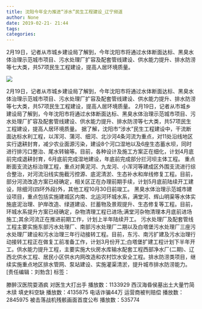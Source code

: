 ```yaml
---
title: 沈阳今年全力推进“涉水”民生工程建设_辽宁频道
author: None
date: 2019-02-21- 21:44
tags: 
categories: 
---
```

2月19日，记者从市城乡建设局了解到，今年沈阳市将通过水体断面达标、黑臭水体治理示范城市项目、污水处理厂扩容及配套管线建设、供水能力提升、排水防涝等七大类，共57项民生工程建设，提高人居环境质量。
<!-- more -->
                
<img align="center" border="0" src="http://p2.ifengimg.com/a/2016/0810/204c433878d5cf9size1_w16_h16.png" />
                
            
2月19日，记者从市城乡建设局了解到，今年沈阳市将通过水体断面达标、黑臭水体治理示范城市项目、污水处理厂扩容及配套管线建设、供水能力提升、排水防涝等七大类，共57项民生工程建设，提高人居环境质量。
2月19日，记者从市城乡建设局了解到，今年沈阳市将通过水体断面达标、黑臭水体治理示范城市项目、污水处理厂扩容及配套管线建设、供水能力提升、排水防涝等七大类，共57项民生工程建设，提高人居环境质量。
据了解，沈阳市“涉水”民生工程建设中，干流断面达标水利工程，以浑河、蒲河、细河、北沙河4条河流为重点，对11处沿线地区实行退耕封育，减少农业面源污染，建设8个河口湿地以及6座生态蓄水坝，同时进行排污口整治、尾水转输等。目前，各种设计及施工方案正在细化，计划4月底前完成退耕封育，6月底前完成湿地建设，年底前完成部分拦河坝主体工程。
重点断面支流达标治理工程，重点对黄泥河、九龙河、小浑河等建成区外围支流进行综合整治，对河流沿线实施截污控源、底泥清淤、生态补水和岸线修复工程。目前，部分河流改造方案已经确定，相关区正在办理前期手续，计划5月底前陆续开工建设，除细河(四环外段)外，其他工程10月30日前竣工。
黑臭水体治理示范城市建设项目，重点包括实施建城区内南、北运河环城水系，满堂河、辉山明渠等水体实施底泥治理、护岸改造、绿道建设、拦蓄物及景观提升、生态修复等工程。目前，环城水系提升方案已经确定，杂物清理工程已进场;满堂河杂物清理本月底前进场施工;其余河流正在推进前期工作，计划上半年陆续开工。
污水处理厂及配套管线工程主要实施东部污水处理厂、南部污水处理厂二期以及白塔堡污水处理厂三座污水处理厂建设和污水治理三年行动接转工程。目前，东污、南污扩建及污水治理行动接转工程正在做复工前准备工作，计划3月份开工;白塔堡扩建工程计划下半年开工。供水能力提升工程，主要实施大伙房水库输水配套工程西部净水厂(二期)、辽西北供水工程、居民小区供水内网改造和农村饮水安全工程。排水防涝类项目，继续实施重点地区排水管网、泵站建设、实施灌渠清淤，提升城市排水防涝能力。
[责任编辑：刘勃含]
标签：
 
             
滕醉汉医院耍酒疯 对医生大打出手
播放数：1133929
西汉海昏侯墓出土大量竹简木牍 填史料空缺
播放数：4135875
电话诈骗44万 运营商被判赔偿
播放数：2845975
被击落战机残骸画面首度公布
播放数：535774
